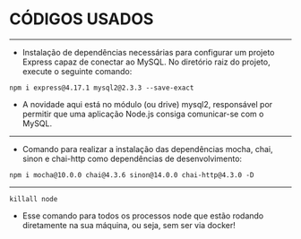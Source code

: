 # CÓDIGOS USADOS

---
- Instalação de dependências necessárias para configurar um projeto Express capaz de conectar ao MySQL. No diretório raiz do projeto, execute o seguinte comando:

```
npm i express@4.17.1 mysql2@2.3.3 --save-exact
```

- A novidade aqui está no módulo (ou drive) mysql2, responsável por permitir que uma aplicação Node.js consiga comunicar-se com o MySQL.

---
- Comando para realizar a instalação das dependências mocha, chai, sinon e chai-http como dependências de desenvolvimento:

```
npm i mocha@10.0.0 chai@4.3.6 sinon@14.0.0 chai-http@4.3.0 -D
```
---
```
killall node
```
- Esse comando para todos os processos node que estão rodando diretamente na sua máquina, ou seja, sem ser via docker!
